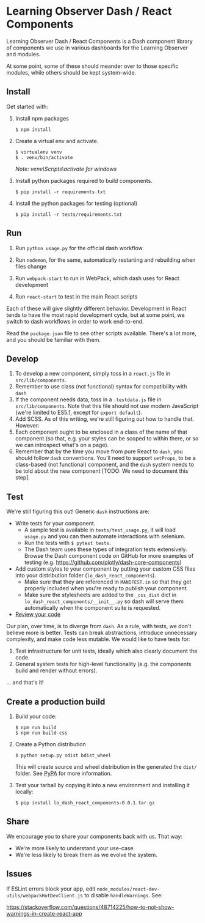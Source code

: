 # Learning Observer Dash / React Components

Learning Observer Dash / React Components is a Dash component library of components we use in various dashboards for the Learning Observer and modules.

At some point, some of these should meander over to those specific modules, while others should be kept system-wide.

## Install

Get started with:

1. Install npm packages
    ```
    $ npm install
    ```
2. Create a virtual env and activate.
    ```
    $ virtualenv venv
    $ . venv/bin/activate
    ```
    _Note: venv\Scripts\activate for windows_

3. Install python packages required to build components.
    ```
    $ pip install -r requirements.txt
    ```
4. Install the python packages for testing (optional)
    ```
    $ pip install -r tests/requirements.txt
    ```

## Run

1. Run `python usage.py` for the official dash workflow.

2. Run `nodemon`, for the same, automatically restarting and rebuilding when files change

3. Run `webpack-start` to run in WebPack, which dash uses for React development

4. Run `react-start` to test in the main React scripts

Each of these will give slightly different behavior. Development in React tends to have the most rapid development cycle, but at some point, we switch to dash workflows in order to work end-to-end.

Read the `package.json` file to see other scripts available. There's a lot more, and you should be familiar with them.

## Develop

1. To develop a new component, simply toss in a `react.js` file in `src/lib/components`.
2. Remember to use class (not functional) syntax for compatibility with `dash`
3. If the component needs data, toss in a `.testdata.js` file in `src/lib/components`. Note that this file should not use modern JavaScript (we're limited to ES5.1, except for `export default`).
4. Add SCSS. As of this writing, we're still figuring out how to handle that. However:
5. Each component ought to be enclosed in a class of the name of that component (so that, e.g. your styles can be scoped to within there, or so we can introspect what's on a page).
6. Remember that by the time you move from pure React to `dash`, you should follow `dash` conventions. You'll need to support `setProps`, to be a class-based (not functional) component, and the `dash` system needs to be told about the new component [TODO: We need to document this step].

## Test

We're still figuring this out! Generic `dash` instructions are:

- Write tests for your component.
    - A sample test is available in `tests/test_usage.py`, it will load `usage.py` and you can then automate interactions with selenium.
    - Run the tests with `$ pytest tests`.
    - The Dash team uses these types of integration tests extensively. Browse the Dash component code on GitHub for more examples of testing (e.g. https://github.com/plotly/dash-core-components)
- Add custom styles to your component by putting your custom CSS files into your distribution folder (`lo_dash_react_components`).
    - Make sure that they are referenced in `MANIFEST.in` so that they get properly included when you're ready to publish your component.
    - Make sure the stylesheets are added to the `_css_dist` dict in `lo_dash_react_components/__init__.py` so dash will serve them automatically when the component suite is requested.
- [Review your code](./review_checklist.md)

Our plan, over time, is to diverge from `dash`. As a rule, with tests, we don't believe more is better. Tests can break abstractions, introduce unnecessary complexity, and make code less mutable. We would like to have tests for:

1. Test infrastructure for unit tests, ideally which also clearly document the code.
2. General system tests for high-level functionality (e.g. the components build and render without errors).

... and that's it!

## Create a production build

1. Build your code:
    ```
    $ npm run build
    $ npm run build-css
    ```
2. Create a Python distribution
    ```
    $ python setup.py sdist bdist_wheel
    ```
    This will create source and wheel distribution in the generated the `dist/` folder.
    See [PyPA](https://packaging.python.org/guides/distributing-packages-using-setuptools/#packaging-your-project)
    for more information.

3. Test your tarball by copying it into a new environment and installing it locally:
    ```
    $ pip install lo_dash_react_components-0.0.1.tar.gz
    ```

## Share

We encourage you to share your components back with us. That way:
- We're more likely to understand your use-case
- We're less likely to break them as we evolve the system.

## Issues

If ESLint errors block your app, edit `node_modules/react-dev-utils/webpackHotDevClient.js` to disable `handleWarnings`. See:

https://stackoverflow.com/questions/48714225/how-to-not-show-warnings-in-create-react-app